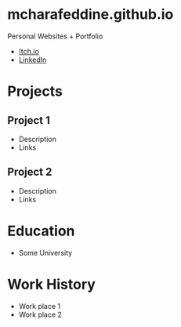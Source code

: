 # mcharafeddine.github.io
Personal Websites + Portfolio
- [Itch.io](goldleafinteractive.itch.io)
- [LinkedIn](www.linkedin.com/in/marwan-charafeddine-213065155)

# Projects
## Project 1
- Description
- Links

## Project 2
- Description
- Links

# Education
- Some University

# Work History
- Work place 1
- Work place 2
